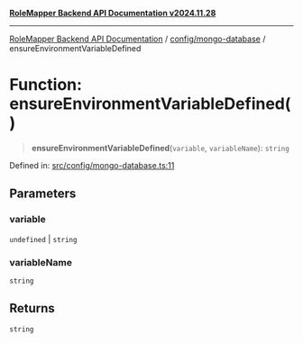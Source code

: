 [**RoleMapper Backend API Documentation v2024.11.28**](../../../README.md)

***

[RoleMapper Backend API Documentation](../../../modules.md) / [config/mongo-database](../README.md) / ensureEnvironmentVariableDefined

# Function: ensureEnvironmentVariableDefined()

> **ensureEnvironmentVariableDefined**(`variable`, `variableName`): `string`

Defined in: [src/config/mongo-database.ts:11](https://github.com/FlowCraft-AG/RoleMapper/blob/3e868f79db107a551dfeead02a7fe70366ab79da/backend/src/config/mongo-database.ts#L11)

## Parameters

### variable

`undefined` | `string`

### variableName

`string`

## Returns

`string`
